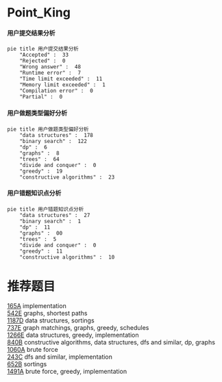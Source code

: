 # Point_King

<!-- tabs:start -->



#### **用户提交结果分析**

```mermaid
pie title 用户提交结果分析
    "Accepted" :  33
    "Rejected" :  0
    "Wrong answer" :  48
    "Runtime error" :  7
    "Time limit exceeded" :  11
    "Memory limit exceeded" :  1
    "Compilation error" :  0
    "Partial" :  0
```

#### **用户做题类型偏好分析**

```mermaid
pie title 用户做题类型偏好分析
    "data structures" :  178
    "binary search" :  122
    "dp" :  6
    "graphs" :  8
    "trees" :  64
    "divide and conquer" :  0
    "greedy" :  19
    "constructive algorithms" :  23
```
#### **用户错题知识点分析**

```mermaid
pie title 用户错题知识点分析
    "data structures" :  27
    "binary search" :  1
    "dp" :  11
    "graphs" :  00
    "trees" :  5
    "divide and conquer" :  0
    "greedy" :  11
    "constructive algorithms" :  10
```



<!-- tabs:end -->
# 推荐题目
[165A](https://codeforces.com/contest/165/problem/A)		implementation		  
[542E](https://codeforces.com/contest/542/problem/E)		graphs,
                        shortest paths		  
[1187D](https://codeforces.com/contest/1187/problem/D)		data structures,
                        sortings		  
[737E](https://codeforces.com/contest/737/problem/E)		graph matchings,
                        graphs,
                        greedy,
                        schedules		  
[1266E](https://codeforces.com/contest/1266/problem/E)		data structures,
                        greedy,
                        implementation		  
[840B](https://codeforces.com/contest/840/problem/B)		constructive algorithms,
                        data structures,
                        dfs and similar,
                        dp,
                        graphs		  
[1060A](https://codeforces.com/contest/1060/problem/A)		brute force		  
[243C](https://codeforces.com/contest/243/problem/C)		dfs and similar,
                        implementation		  
[652B](https://codeforces.com/contest/652/problem/B)		sortings		  
[1491A](https://codeforces.com/contest/1491/problem/A)		brute force,
                        greedy,
                        implementation		  
